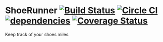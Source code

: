 # ShoeRunner [![Build Status](https://travis-ci.org/solthoth/ShoeRunner.svg?branch=master)](https://travis-ci.org/solthoth/ShoeRunner) [![Circle CI](https://circleci.com/gh/solthoth/ShoeRunner.svg?style=svg)](https://circleci.com/gh/solthoth/ShoeRunner) [![dependencies](https://david-dm.org/solthoth/ShoeRunner.svg)](https://david-dm.org/solthoth/ShoeRunner) [![Coverage Status](https://coveralls.io/repos/solthoth/ShoeRunner/badge.svg)](https://coveralls.io/r/solthoth/ShoeRunner)
Keep track of your shoes miles

